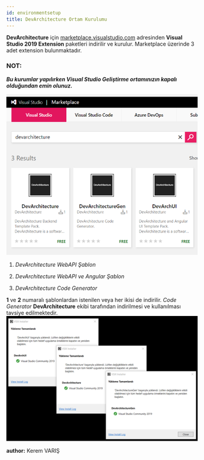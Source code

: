 ```yaml
---
id: environmentsetup
title: DevArchitecture Ortam Kurulumu
---
```


**DevArchitecture** için
[marketplace.visualstudio.com](https://marketplace.visualstudio.com/search?term=devarchitecture&target=VS&category=All%20categories&vsVersion=&sortBy=Relevance)
adresinden **Visual Studio 2019 Extension** paketleri indirilir ve
kurulur. Marketplace üzerinde 3 adet extension bulunmaktadır.

### NOT: 
***Bu kurumlar yapılırken Visual Studio Geliştirme ortamınızın kapalı olduğundan emin olunuz.***

![](./../../../../media/image1.png)

1.  *DevArchitecture WebAPI Şablon*

2.  *DevArchitecture WebAPI ve Angular Şablon*

3.  *DevArchitecture Code Generator*

**1** ve **2** numaralı şablonlardan istenilen veya her ikisi de indirilir. *Code
Generator* **DevArchitecture** ekibi tarafından indirilmesi ve kullanılması
tavsiye edilmektedir.
![](./../../../../media/image25.png)

**author:** Kerem VARIŞ

